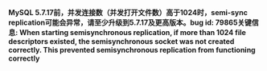 **MySQL 5.7.17前，并发连接数（并发打开文件数）高于1024时，semi-sync replication可能会异常，请至少升级到5.7.17及更高版本。bug id: 79865关键信息: When starting semisynchronous replication, if more than 1024 file descriptors existed, the semisynchronous socket was not created correctly. This prevented semisynchronous replication from functioning correctly**